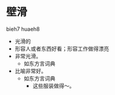 



# 壁滑
bieh7 huaeh8
+ 光滑的
+ 形容人或者东西好看；形容工作做得漂亮
+ 非常光滑。
  * 如东方言词典
+ 比喻非常好。
  * 如东方言词典
    - 这些服装做得～。

